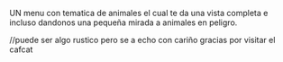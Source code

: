 UN menu con tematica de animales el cual te da una vista completa e incluso dandonos una pequeña mirada a animales en peligro.

//puede ser algo rustico pero se a echo con cariño gracias por visitar el cafcat
